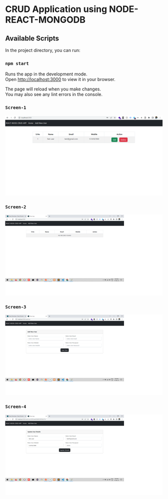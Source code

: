 # CRUD Application using NODE-REACT-MONGODB

## Available Scripts

In the project directory, you can run:

### `npm start`

Runs the app in the development mode.\
Open [http://localhost:3000](http://localhost:3000) to view it in your browser.

The page will reload when you make changes.\
You may also see any lint errors in the console.

### `Screen-1`
<img src="demo/1.png" >

### `Screen-2`
<img src="demo/4.png" >

### `Screen-3`
<img src="demo/2.png" >

### `Screen-4`
<img src="demo/3.png" >